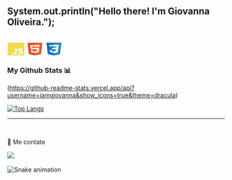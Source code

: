 <h2>System.out.println("Hello there! I'm Giovanna Oliveira.");</h2>

<div style="display: inline_block"><br>
  <img align="center" alt="Rafa-Js" height="30" width="40" src="https://raw.githubusercontent.com/devicons/devicon/master/icons/javascript/javascript-plain.svg">
  <img align="center" alt="Rafa-HTML" height="30" width="40" src="https://raw.githubusercontent.com/devicons/devicon/master/icons/html5/html5-original.svg">
  <img align="center" alt="Rafa-CSS" height="30" width="40" src="https://raw.githubusercontent.com/devicons/devicon/master/icons/css3/css3-original.svg">
 
  
</div>
<!--ícones e imagem das estatísticas-->
<div>
  <h3>My Github Stats 📊</h3>
  
  (https://github-readme-stats.vercel.app/api?username=iamgiovanna&show_icons=true&theme=dracula)
 
[![Top Langs](https://github-readme-stats.vercel.app/api/top-langs/?username=iamgiovanna&show_icons=true&theme=dracula)](https://github.com/anuraghazra/github-readme-stats)
<hr>
</div>

<br>

<!--links para contato-->
<div>
  <p>📩 Me contate</p>
  <a href = "giovanna.oliveira295@etec.sp.gov.br"><img src="https://img.shields.io/badge/Gmail-D14836?style=for-the-badge&logo=gmail&logoColor=white" target="_blank"></a>
 

 

<!--animação-->
![Snake animation](https://github.com/rafaballerini2/rafaballerini2/blob/output/github-contribution-grid-snake.svg)

 
